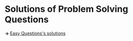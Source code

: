 <h1>Solutions of Problem Solving Questions</h1>

<b>-> </b><a href="https://github.com/recep-yildirim/HackerRank/tree/master/Problem%20Solving/Easy">Easy Questions's solutions</a>
